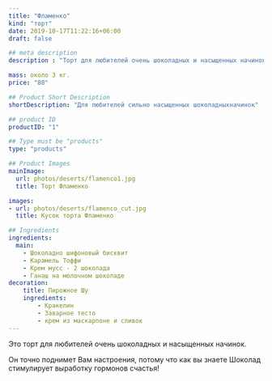 ```yaml
---
title: "Фламенко"
kind: "торт"
date: 2019-10-17T11:22:16+06:00
draft: false

## meta description
description : "Торт для любителей очень шоколадных и насыщенных начинок"

mass: около 3 кг.
price: "80"

## Product Short Description
shortDescription: "Для любителей сильно насыщенных шоколадныхначинок"

## product ID
productID: "1"

## Type must be "products"
type: "products"

## Product Images
mainImage:
  url: photos/deserts/flamenco1.jpg
  title: Торт Фламенко

images:
- url: photos/deserts/flamenco_cut.jpg
  title: Кусок торта Фламенко

## Ingredients
ingredients:
  main:
    - Шоколадно шифоновый бисквит
    - Карамель Тоффи
    - Крем мусс - 2 шоколада
    - Ганаш на молочном шоколаде
decoration:
    title: Пирожное Шу
    ingredients:
        - Кракелин
        - Заварное тесто
        - крем из маскарпоне и сливок
---
```


Это торт для любителей очень шоколадных и насыщенных начинок.

Он точно поднимет Вам настроения, потому что как вы знаете Шоколад стимулирует
выработку гормонов счастья!
